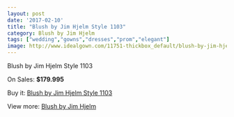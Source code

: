 ```yaml
---
layout: post
date: '2017-02-10'
title: "Blush by Jim Hjelm Style 1103"
category: Blush by Jim Hjelm
tags: ["wedding","gowns","dresses","prom","elegant"]
image: http://www.idealgown.com/11751-thickbox_default/blush-by-jim-hjelm-style-1103.jpg
---
```

Blush by Jim Hjelm Style 1103

On Sales: **$179.995**
<a href="https://www.idealgown.com/en/blush-by-jim-hjelm/4772-blush-by-jim-hjelm-style-1103.html"><amp-img layout="responsive" width="600" height="600" src="//www.idealgown.com/11751-thickbox_default/blush-by-jim-hjelm-style-1103.jpg" alt="Blush by Jim Hjelm Style 1103 0" /></a>
<a href="https://www.idealgown.com/en/blush-by-jim-hjelm/4772-blush-by-jim-hjelm-style-1103.html"><amp-img layout="responsive" width="600" height="600" src="//www.idealgown.com/11752-thickbox_default/blush-by-jim-hjelm-style-1103.jpg" alt="Blush by Jim Hjelm Style 1103 1" /></a>

Buy it: [Blush by Jim Hjelm Style 1103](https://www.idealgown.com/en/blush-by-jim-hjelm/4772-blush-by-jim-hjelm-style-1103.html "Blush by Jim Hjelm Style 1103")

View more: [Blush by Jim Hjelm](https://www.idealgown.com/en/58-blush-by-jim-hjelm "Blush by Jim Hjelm")